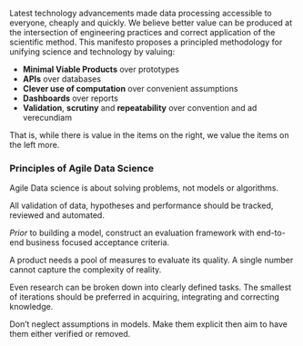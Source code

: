 Latest technology advancements made data processing accessible to everyone, cheaply and quickly.
We believe better value can be produced at the intersection of engineering practices and correct application of the scientific method.
This manifesto proposes a principled methodology for unifying science and technology by valuing:

 - **Minimal Viable Products** over prototypes
 - **APIs** over databases
 - **Clever use of computation** over convenient assumptions
 - **Dashboards** over reports
 - **Validation**, **scrutiny** and **repeatability** over convention and ad verecundiam

That is, while there is value in the items on the right, we value the items on the left more.

### Principles of Agile Data Science

Agile Data science is about solving problems, not models or algorithms.

All validation of data, hypotheses and performance should be tracked, reviewed and automated.

*Prior* to building a model, construct an evaluation framework with end-to-end business focused acceptance criteria.

A product needs a pool of measures to evaluate its quality. A single number cannot capture the complexity of reality.

Even research can be broken down into clearly defined tasks. The smallest of iterations should be preferred in acquiring, integrating and correcting knowledge.

Don’t neglect assumptions in models. Make them explicit then aim to have them either verified or removed.

[//]: # (Authors:)
[//]: # (Sam Savage)
[//]: # (Gianmario Spacagna)
[//]: # (Victor Paraschiv)
